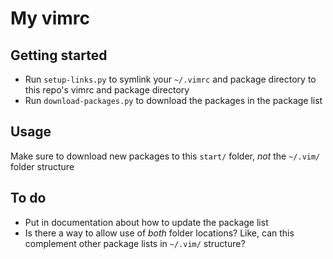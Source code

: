 # My vimrc

## Getting started

- Run `setup-links.py` to symlink your `~/.vimrc` and package directory to this repo's vimrc and package directory
- Run `download-packages.py` to download the packages in the package list

## Usage

Make sure to download new packages to this `start/` folder, *not* the `~/.vim/` folder structure

## To do

- Put in documentation about how to update the package list
- Is there a way to allow use of *both* folder locations? Like, can this complement other package lists in `~/.vim/` structure?
